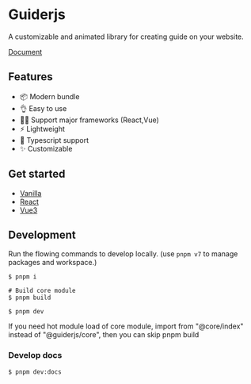 # Guiderjs

A customizable and animated library for creating guide on your website.

[Document](https://debonex.github.io/guiderjs)

## Features

- 📦 Modern bundle
- 👌 Easy to use
- 🏳‍🌈 Support major frameworks (React,Vue)
- ⚡ Lightweight
- 🚧 Typescript support
- ✨ Customizable

## Get started

- [Vanilla](https://debonex.github.io/guiderjs/docs/react/Get%20started)
- [React](packages/react/README.md)
- [Vue3](packages/vue3/README.md)

## Development

Run the flowing commands to develop locally. (use `pnpm v7` to manage packages and workspace.)

```shell
$ pnpm i

# Build core module
$ pnpm build

$ pnpm dev
```

If you need hot module load of core module, import from "@core/index" instead of "@guiderjs/core", then you can skip pnpm build

### Develop docs

```shell
$ pnpm dev:docs
```
